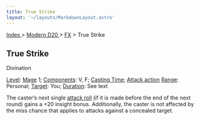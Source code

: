 ```yaml
---
title: True Strike
layout: '~/layouts/MarkdownLayout.astro'
---
```


[ Index ](/) > [ Modern D20 ](/modern.d20.srd) > [FX](/modern.d20.srd/fx) > True Strike

## True Strike

Divination

[Level](/modern.d20.srd/fx/level):
[Mage](/modern.d20.srd/classes/advanced/mage) 1;
[Components](/modern.d20.srd/fx/components): V, F; [Casting Time](/modern.d20.srd/fx/casting.time); [Attack action](/modern.d20.srd/combat/attack.actions)
[Range](/modern.d20.srd/fx/range): Personal;
[Target](/modern.d20.srd/fx/target): You;
[Duration](/modern.d20.srd/fx/duration): See text

The caster’s next single [attack roll](/modern.d20.srd/combat/attack.roll) (if
it is made before the end of the next round) gains a +20 insight bonus.
Additionally, the caster is not affected by the miss chance that applies to
attacks against a concealed target.

